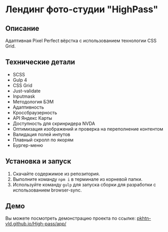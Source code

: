 # Лендинг фото-студии "HighPass"

## Описание
Адаптивная Pixel Perfect вёрстка с использованием технологии CSS Grid.

## Технические детали
- SCSS
- Gulp 4
- CSS Grid
- Just-validate
- Inputmask
- Методология БЭМ
- Адаптивность
- Кроссбраузерность
- API Яндекс Карты
- Доступность для скринридера NVDA
- Оптимизация изображений и проверка на переполнение контентом
- Валидация полей инпутов
- Плавный скролл по якорям
- Бургер-меню

## Установка и запуск
1. Скачайте содержимое из репозитория.
2. Выполните команду `npm i` в терминале из корневой папки.
3. Используйте команду `gulp` для запуска сборки для разработки с использованием browser-sync.

## Демо
Вы можете посмотреть демонстрацию проекта по ссылке: [pkhtn-vld.github.io/High-pass/app/](https://pkhtn-vld.github.io/High-pass/app/)
